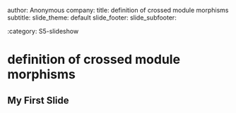 author: Anonymous
company: 
title: definition of crossed module morphisms
subtitle: 
slide_theme: default
slide_footer: 
slide_subfooter: 

:category: S5-slideshow

definition of crossed module morphisms
==============

My First Slide
-----------------

